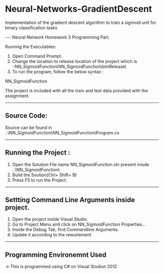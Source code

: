 Neural-Networks-GradientDescent
===============================

Implementation of the gradient descent algorithm to train a sigmoid unit for  binary classification tasks

--- Neural Network Homework 3 Programming Part.

Running the Executables:

1. Open Command Prompt.
2. Change the location to release location of the project which is ::NN_SigmoidFunction\NN_SigmoidFunction\bin\Release\
3. To run the program, follow the below syntax :

NN_SigmoidFunction <trainFileName> <testFileName> <learningRate> <Iterations>

The project is included with all the train and test data provided with the assignment.

----------------------------------
Source Code:
----------------------------------
Source can be found in ..\NN_SigmoidFunction\NN_SigmoidFunction\Program.cs

----------------------------------
Running the Project :
----------------------------------

1. Open the Solution File name NN_SigmoidFunction.sln present inisde ..\NN_SigmoidFunction\
2. Build the Soution(Ctrl+ Shift+ B)
3. Press F5 to run the Project.

-----------------------------------------------
Settting Command Line Arguments inside project.
-----------------------------------------------
1. Open the project inside Visual Studio.
2. Go to Project Menu and click on NN_SigmoidFunction Properties...
3. Inside the Debug Tab, find Commandline Arguments. 
4. Update it according to the rewuirement

-----------------------------------------------
Programming Environemnt Used
-----------------------------------------------
-> This is programmed using C# on Visual Studion 2012 

